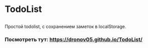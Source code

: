 # TodoList
##
Простой todolist, с сохранением заметок в localStorage.
### Посмотреть тут: https://dronov05.github.io/TodoList/
